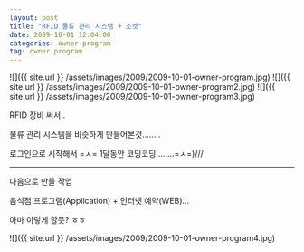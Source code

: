 ```yaml
---
layout: post
title: "RFID 물류 관리 시스템 + 소켓"
date: 2009-10-01 12:04:00
categories: owner-program
tag: owner program
---
```


![]({{ site.url }} /assets/images/2009/2009-10-01-owner-program.jpg)
![]({{ site.url }} /assets/images/2009/2009-10-01-owner-program2.jpg)
![]({{ site.url }} /assets/images/2009/2009-10-01-owner-program3.jpg)

RFID 장비 써서..

물류 관리 시스템을 비슷하게 만들어본것........

로그인으로 시작해서 =ㅅ= 1달동안 코딩코딩........=ㅅ=)///

- - -

다음으로 만들 작업

음식점 프로그램(Application) + 인터넷 예약(WEB)...

아마 이렇게 할듯? ㅎㅎ

![]({{ site.url }} /assets/images/2009/2009-10-01-owner-program4.jpg)